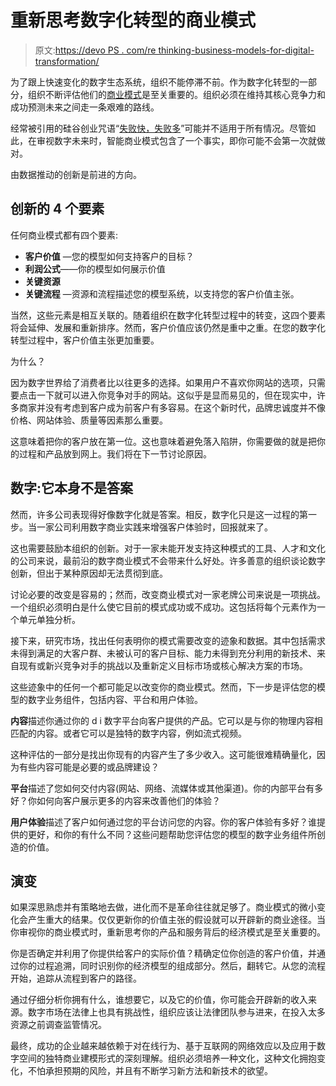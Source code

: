 # 重新思考数字化转型的商业模式

> 原文:[https://devo PS . com/re thinking-business-models-for-digital-transformation/](https://devops.com/rethinking-business-models-for-digital-transformation/)

为了跟上快速变化的数字生态系统，组织不能停滞不前。作为数字化转型的一部分，组织不断评估他们的[商业模式](https://devops.com/?s=business%20models)是至关重要的。组织必须在维持其核心竞争力和成功预测未来之间走一条艰难的路线。

经常被引用的硅谷创业咒语“[失败快，失败多](https://www.arrkgroup.com/thought-leadership/fail-fast-fail-often-explained/)”可能并不适用于所有情况。尽管如此，在审视数字未来时，智能商业模式包含了一个事实，即你可能不会第一次就做对。

由数据推动的创新是前进的方向。

## 创新的 4 个要素

任何商业模式都有四个要素:

*   **客户价值** —您的模型如何支持客户的目标？
*   **利润公式**——你的模型如何展示价值
*   **关键资源**
*   **关键流程** —资源和流程描述您的模型系统，以支持您的客户价值主张。

当然，这些元素是相互关联的。随着组织在数字化转型过程中的转变，这四个要素将会延伸、发展和重新排序。然而，客户价值应该仍然是重中之重。在您的数字化转型过程中，客户价值主张更加重要。

为什么？

因为数字世界给了消费者比以往更多的选择。如果用户不喜欢你网站的选项，只需要点击一下就可以进入你竞争对手的网站。这似乎是显而易见的，但在现实中，许多商家并没有考虑到客户成为前客户有多容易。在这个新时代，品牌忠诚度并不像价格、网站体验、质量等因素那么重要。

这意味着把你的客户放在第一位。这也意味着避免落入陷阱，你需要做的就是把你的过程和产品放到网上。我们将在下一节讨论原因。

## 数字:它本身不是答案

然而，许多公司表现得好像数字化就是答案。相反，数字化只是这一过程的第一步。当一家公司利用数字商业实践来增强客户体验时，回报就来了。

这也需要鼓励本组织的创新。对于一家未能开发支持这种模式的工具、人才和文化的公司来说，最前沿的数字商业模式不会带来什么好处。许多善意的组织谈论数字创新，但出于某种原因却无法贯彻到底。

讨论必要的改变是容易的；然而，改变商业模式对一家老牌公司来说是一项挑战。一个组织必须明白是什么使它目前的模式成功或不成功。这包括将每个元素作为一个单元单独分析。

接下来，研究市场，找出任何表明你的模式需要改变的迹象和数据。其中包括需求未得到满足的大客户群、未被认可的客户目标、能力未得到充分利用的新技术、来自现有或新兴竞争对手的挑战以及重新定义目标市场或核心解决方案的市场。

这些迹象中的任何一个都可能足以改变你的商业模式。然而，下一步是评估您的模型的数字业务组件，包括内容、平台和用户体验。

**内容**描述你通过你的 d i 数字平台向客户提供的产品。它可以是与你的物理内容相匹配的内容。或者它可以是独特的数字内容，例如流式视频。

这种评估的一部分是找出你现有的内容产生了多少收入。这可能很难精确量化，因为有些内容可能是必要的或品牌建设？

**平台**描述了您如何交付内容(网站、网络、流媒体或其他渠道)。你的内部平台有多好？你如何向客户展示更多的内容来改善他们的体验？

**用户体验**描述了客户如何通过您的平台访问您的内容。你的客户体验有多好？谁提供的更好，和你的有什么不同？这些问题帮助您评估您的模型的数字业务组件所创造的价值。

## 演变

如果深思熟虑并有策略地去做，进化而不是革命往往就足够了。商业模式的微小变化会产生重大的结果。仅仅更新你的价值主张的假设就可以开辟新的商业途径。当你审视你的商业模式时，重新思考你的产品和服务背后的经济模式是至关重要的。

你是否确定并利用了你提供给客户的实际价值？精确定位你创造的客户价值，并通过你的过程追溯，同时识别你的经济模型的组成部分。然后，翻转它。从您的流程开始，追踪从流程到客户的路径。

通过仔细分析你拥有什么，谁想要它，以及它的价值，你可能会开辟新的收入来源。数字市场在法律上也具有挑战性，组织应该让法律团队参与进来，在投入太多资源之前调查监管情况。

最终，成功的企业越来越依赖于对在线行为、基于互联网的网络效应以及应用于数字空间的独特商业建模形式的深刻理解。组织必须培养一种文化，这种文化拥抱变化，不怕承担预期的风险，并且有不断学习新方法和新技术的欲望。